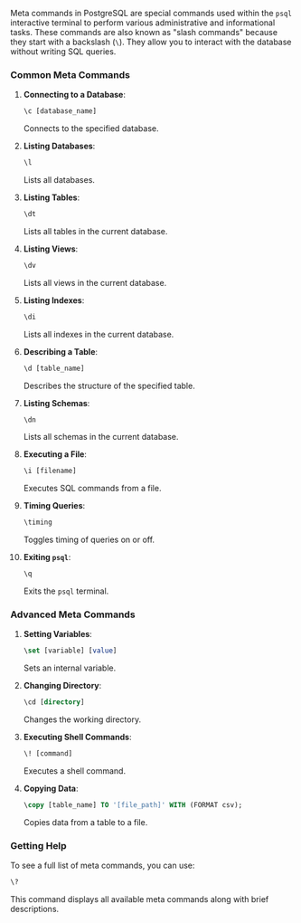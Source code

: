 Meta commands in PostgreSQL are special commands used within the `psql` interactive terminal to perform various administrative and informational tasks. These commands are also known as "slash commands" because they start with a backslash (`\`). They allow you to interact with the database without writing SQL queries.

### Common Meta Commands

1. **Connecting to a Database**:
   ```sql
   \c [database_name]
   ```
   Connects to the specified database.

2. **Listing Databases**:
   ```sql
   \l
   ```
   Lists all databases.

3. **Listing Tables**:
   ```sql
   \dt
   ```
   Lists all tables in the current database.

4. **Listing Views**:
   ```sql
   \dv
   ```
   Lists all views in the current database.

5. **Listing Indexes**:
   ```sql
   \di
   ```
   Lists all indexes in the current database.

6. **Describing a Table**:
   ```sql
   \d [table_name]
   ```
   Describes the structure of the specified table.

7. **Listing Schemas**:
   ```sql
   \dn
   ```
   Lists all schemas in the current database.

8. **Executing a File**:
   ```sql
   \i [filename]
   ```
   Executes SQL commands from a file.

9. **Timing Queries**:
   ```sql
   \timing
   ```
   Toggles timing of queries on or off.

10. **Exiting `psql`**:
    ```sql
    \q
    ```
    Exits the `psql` terminal.

### Advanced Meta Commands

1. **Setting Variables**:
   ```sql
   \set [variable] [value]
   ```
   Sets an internal variable.

2. **Changing Directory**:
   ```sql
   \cd [directory]
   ```
   Changes the working directory.

3. **Executing Shell Commands**:
   ```sql
   \! [command]
   ```
   Executes a shell command.

4. **Copying Data**:
   ```sql
   \copy [table_name] TO '[file_path]' WITH (FORMAT csv);
   ```
   Copies data from a table to a file.

### Getting Help
To see a full list of meta commands, you can use:
```sql
\?
```
This command displays all available meta commands along with brief descriptions.
